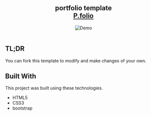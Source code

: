 <h2 align="center">
  portfolio template<br/>
  <a href="https://neon-kulfi-ed4ee5.netlify.app/" target="_blank">P.folio</a>
</h2>
<div align="center">
<img alt="Demo" src="https://media.discordapp.net/attachments/1063498738531835956/1142450240209834015/websitepp.jpg?width=818&height=469" />
</div>

<br/>

## TL;DR

You can fork this template to modify and make changes of your own.

## Built With

This project was built using these technologies.

- HTML5
- CSS3
- bootstrap
